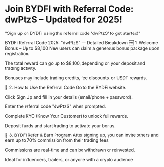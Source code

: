 # Join BYDFI with Referral Code: dwPtzS – Updated for 2025!
"Sign up on BYDFi using the referral code 'dwPtzS' to get started!"

BYDFi Referral Code 2025: "dwPtzS" — Detailed Breakdown 🆓 1. Welcome Bonus – Up to $8,100 New users can claim a generous bonus package upon registration.

The total reward can go up to $8,100, depending on your deposit and trading activity.

Bonuses may include trading credits, fee discounts, or USDT rewards.

🧾 2. How to Use the Referral Code Go to the BYDFi website.

Click Sign Up and fill in your details (email/phone + password).

Enter the referral code "dwPtzS" when prompted.

Complete KYC (Know Your Customer) to unlock full rewards.

Deposit funds and start trading to activate your bonus.

👥 3. BYDFi Refer & Earn Program After signing up, you can invite others and earn up to 70% commission from their trading fees.

Commissions are real-time and can be withdrawn or reinvested.

Ideal for influencers, traders, or anyone with a crypto audience
